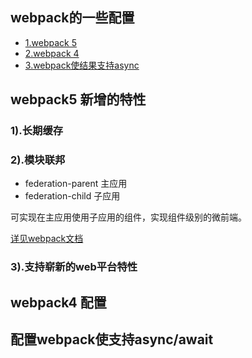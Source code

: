 ## webpack的一些配置
+ [1.webpack 5](https://github.com/junfengshow/demo-webpack/tree/master/webpack501#README.md)
+ [2.webpack 4](https://github.com/junfengshow/demo-webpack/tree/master/webpack401#README.md)
+ [3.webpack使结果支持async](https://github.com/junfengshow/demo-webpack/tree/master/webpack-async#README.md)

## webpack5 新增的特性
### 1).长期缓存
### 2).模块联邦
+ federation-parent 主应用
+ federation-child 子应用

可实现在主应用使用子应用的组件，实现组件级别的微前端。

[详见webpack文档](https://webpack.docschina.org/concepts/module-federation/#uncaught-error-shared-module-is-not-available-for-eager-consumption)

### 3).支持崭新的web平台特性

## webpack4 配置
## 配置webpack使支持async/await